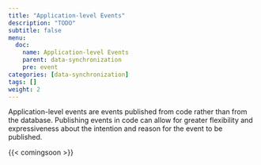 ```yaml
---
title: "Application-level Events"
description: "TODO"
subtitle: false
menu:
  doc:
    name: Application-level Events
    parent: data-synchronization
    pre: event
categories: [data-synchronization]
tags: []
weight: 2
---
```


Application-level events are events published from code rather than from the database. Publishing events in code can allow for greater flexibility and expressiveness about the intention and reason for the event to be published.

{{< comingsoon >}}

